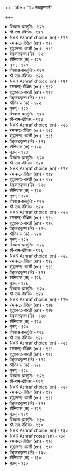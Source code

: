 +++
title = "२० कळ्ळुण्णामै"

+++


<details><summary>विश्वास-प्रस्तुतिः - ९२१</summary>

उट्कप् पडाअर् ऒळियिऴप्पर् ऎञ्ञाऩ्ऱुम्
कट्कादल् कॊण्डॊऴुगु वार्। ९२१
</details>

<details><summary>श्री-राम-देशिकः - ९२१</summary>

अधिकारः ९३. मद्यपाननिषेधः  
मद्यपानप्रियान् दृष्टा न बिभ्यति विरोधिनः ।  
तथा तैरार्जिता कीर्तीः अचिरात् क्षीयते भुवि ॥ ९२१॥
</details>

<details><summary>NVK Ashraf choice (en) - ९२१</summary>

०९२१
Those who always love wine
Will neither inspire fear in others nor retain their fame. *
(W.H. Drew and J. Lazarus)
</details>

<details><summary>रामचन्द्र-दीक्षितः (en) - ९२१</summary>

921 uṭkap paṭāar oḷiyiḻappar eññāṉṟum  
kaṭkātal koṇṭoḻuku vār.

921\. He who is addicted to wine can never strike fear in the heart of his foe; nor can he retain his ancient splendour.  
</details>

<details><summary>शुद्धानन्द-भारती (en) - ९२१</summary>

1\. உட்கப் படாஅர் ஒளியிழப்பர் எஞ்ஞான்றும்  
கட்காதல் கொண்டொழுகு வார்.  
Foes fear not who for toddy craze  
The addicts daily their glory lose.        921  
</details>

<details><summary>वेङ्कटकृष्ण (हि) - ९२१</summary>

921
जो मधु पर आसक्त हैं, खोते हैं सम्मान ।  
शत्रु कभी डरते नहीं, उनसे कुछ भय मान ॥
</details>

<details><summary>श्रीनिवास (क) - ९२१</summary>

921. कळ्ळन्नु प्रीतिसि अदक्कॆ दासरागिरुव अरसरु यावागलू, हगॆगळल्लि भीतियन्नुण्टु माडलाररु; प्रतियागि तम्म
कीर्तियन्नु कॆडिसिकॊळ्ळुवरु.

</details>

<details><summary>मूलम् - ९२१</summary>

उट्कप् पडाअर् ऒळियिऴप्पर् ऎञ्ञाऩ्ऱुम्
कट्कादल् कॊण्डॊऴुगु वार्। ९२१
</details>

<details><summary>विश्वास-प्रस्तुतिः - ९२२</summary>

उण्णऱ्क कळ्ळै उणिल्उण्ग साऩ्ऱोराऩ्
ऎण्णप् पडवेण्डा तार्। ९२२
</details>

<details><summary>श्री-राम-देशिकः - ९२२</summary>

मद्यं न पेयं विदुषा कश्चित् पातुं वृणोति चेत् ।  
महाद्भिर्माननीयोऽसौ न कदाचिद्भविष्यति ॥ ९२२॥
</details>

<details><summary>NVK Ashraf choice (en) - ९२२</summary>

०९२२
Drink no wine, or let them drink
Who do not care what wise men think.
(P.S. Sundaram)
</details>

<details><summary>रामचन्द्र-दीक्षितः (en) - ९२२</summary>

922 uṇṇaṟka kaḷḷai uṇiluṇka cāṉṟōrāl  
eṇṇap paṭavēṇṭā tār.

922\. Do not drink wine, for a drunkard can never command the homage of the great.  
</details>

<details><summary>शुद्धानन्द-भारती (en) - ९२२</summary>

2\. உண்ணற்க கள்ளை உணில்உண்க சான்றோரான்  
எண்ணப் படவேண்டா தார்.  
Drink not liquor; but let them drink  
Whom with esteem the wise won't think.        922  
</details>

<details><summary>वेङ्कटकृष्ण (हि) - ९२२</summary>

922
मद्य न पीना, यदि पिये, वही पिये सोत्साह ।  
साधु जनों के मान की, जिसे नहीं परवाह ॥
</details>

<details><summary>श्रीनिवास (क) - ९२२</summary>

922. कळ्ळन्नु कुडियबारदु; सज्जनर गौरवक्कॆ पात्ररागलु इच्छिसदवरु बेकादरॆ कुडियलि!

</details>

<details><summary>मूलम् - ९२२</summary>

उण्णऱ्क कळ्ळै उणिल्उण्ग साऩ्ऱोराऩ्
ऎण्णप् पडवेण्डा तार्। ९२२
</details>

<details><summary>विश्वास-प्रस्तुतिः - ९२३</summary>

ईऩ्ऱाळ् मुगत्तेयुम् इऩ्ऩादाल् ऎऩ्मऱ्ऱुच्
चाऩ्ऱोर् मुगत्तुक् कळि। ९२३
</details>

<details><summary>श्री-राम-देशिकः - ९२३</summary>

जनन्याः पुरतो मद्यपानं क्लेशप्रदं यदि ।  
पानं महात्मनामग्रे कियदुःखकरं भवेत् ॥ ९२३॥
</details>

<details><summary>NVK Ashraf choice (en) - ९२३</summary>

०९२३
When a drunkard's glee hurts his own mother,
Why speak of the wise?
(P.S. Sundaram)
</details>

<details><summary>रामचन्द्र-दीक्षितः (en) - ९२३</summary>

923 īṉṟāḷ mukattēyum iṉṉātāl eṉmaṟṟuc  
cāṉṟōr mukattuk kaḷi.

923\. Even an indulgent mother never puts up with a drunkard; will the virtuous ever tolerate him?  
</details>

<details><summary>शुद्धानन्द-भारती (en) - ९२३</summary>

3\. ஈன்றாள் முகத்தேயும் இன்னாதால் என்மற்றுச்  
சான்றோர் முகத்துக் களி.  
The drunkard's joy pains ev'n mother's face  
How vile must it look for the wise?        923  
</details>

<details><summary>वेङ्कटकृष्ण (हि) - ९२३</summary>

923
माँ के सम्मुख भी रही, मद-मत्तता खराब ।  
तो फिर सम्मुख साधु के, कितनी बुरी शराब ॥
</details>

<details><summary>श्रीनिवास (क) - ९२३</summary>

923. मग हेग नडॆदुकॊण्डरू तायिगॆ इष्टवे आगुवुदादरू कळ्ळु कुडिदु अमलिनल्लि स्वेच्छियागि वर्तिसुवुदु
अवळिगॆ सहिसदु; हागिरुवाग सज्जनर मुन्दॆ कुडिदु स्वेच्छियागि वर्तिसिदरॆ हेगॆ सहिसबल्लरु?

</details>

<details><summary>मूलम् - ९२३</summary>

ईऩ्ऱाळ् मुगत्तेयुम् इऩ्ऩादाल् ऎऩ्मऱ्ऱुच्
चाऩ्ऱोर् मुगत्तुक् कळि। ९२३
</details>

<details><summary>विश्वास-प्रस्तुतिः - ९२४</summary>

नाण्ऎऩ्ऩुम् नल्लाळ् पुऱङ्गॊडुक्कुम् कळ्ळॆऩ्ऩुम्
पेणाप् पॆरुङ्गुऱ्ऱत् तार्क्कु। ९२४
</details>

<details><summary>श्री-राम-देशिकः - ९२४</summary>

अतिहेयसुरपानरूपदोषजुषां पुरः ।  
लज्जाख्यरमणी स्थातुमशक्ता दूरतो व्रजेत् ॥ ९२४॥
</details>

<details><summary>NVK Ashraf choice (en) - ९२४</summary>

०९२४
The good lady Shame turns her back to men
Addicted to the grave vice drunkenness. *
(P.S. Sundaram), (S.M. Diaz)
</details>

<details><summary>रामचन्द्र-दीक्षितः (en) - ९२४</summary>

924 nāṇeṉṉum nallāḷ puṟamkoṭukkum kaḷḷeṉṉum  
pēṇāp peruṅkuṟṟat tārkku.

924\. The good lady of modesty averts her face from him guilty of hateful drink.  
</details>

<details><summary>शुद्धानन्द-भारती (en) - ९२४</summary>

4\. நாண்என்னும் நல்லாள் புறம்கொடுக்கும் கள்ளென்னும்  
பேணாப் பெருங்குற்றத் தார்க்கு.  
Good shame turns back from him ashamed  
Who is guilty of wine condemned.        924  
</details>

<details><summary>वेङ्कटकृष्ण (हि) - ९२४</summary>

924
जग-निंदित अति दोषयुत, जो हैं शराबखोर ।  
उनसे लज्जा-सुन्दरी, मूँह लेती है मोड़ ॥
</details>

<details><summary>श्रीनिवास (क) - ९२४</summary>

924. कळ्ळु कुडियुव, त्याज्यावाद दॊड्ड अपराध माडीदवरिगॆ नाचिकॆयॆम्ब सज्जन वधु बॆन्नु तोरिसि हॊरटु
होगुवळु.

</details>

<details><summary>मूलम् - ९२४</summary>

नाण्ऎऩ्ऩुम् नल्लाळ् पुऱङ्गॊडुक्कुम् कळ्ळॆऩ्ऩुम्
पेणाप् पॆरुङ्गुऱ्ऱत् तार्क्कु। ९२४
</details>

<details><summary>विश्वास-प्रस्तुतिः - ९२५</summary>

कैयऱि यामै उडैत्ते पॊरुळ्गॊडुत्तु
मॆय्यऱि यामै कॊळल्। ९२५
</details>

<details><summary>श्री-राम-देशिकः - ९२५</summary>

धनं दत्वा सुरां पीत्वा चोन्मादावस्थया स्थितिः ।  
इतिकर्तव्यतामूढरूपाज्ञाननिरूपिका ॥ ९२५॥
</details>

<details><summary>NVK Ashraf choice (en) - ९२५</summary>

०९२५
It is sheer ignorance to spend one’s substance
And obtain in return only insensibility. *
(V.V.S. Aiyar)
</details>

<details><summary>रामचन्द्र-दीक्षितः (en) - ९२५</summary>

925 kaiyaṟi yāmai uṭaittē poruḷkoṭuttu  
meyyaṟi yāmai koḷal.

925\. To acquire forgetfulness at a price is indeed the fruit of past sin.  
</details>

<details><summary>शुद्धानन्द-भारती (en) - ९२५</summary>

5\. கையறியாமை யுடைத்தே பொருள் கொடுத்து  
மெய்யறி யாமை கொளல்.  
To pay and drink and lose the sense  
Is nothing but rank ignorance.        925  
</details>

<details><summary>वेङ्कटकृष्ण (हि) - ९२५</summary>

925
विस्मृति अपनी देह की, क्रय करना दे दाम ।  
यों जाने बिन कर्म-फल, कर देना है काम ॥
</details>

<details><summary>श्रीनिवास (क) - ९२५</summary>

925. हण तॆत्तु मैयरियद स्थितियन्नु तन्दुकॊळ्ळुवुदु, तानु माडुव कॆलसद अरिवुगेडितनवन्नु
सम्पादिसिदन्तॆये.

</details>

<details><summary>मूलम् - ९२५</summary>

कैयऱि यामै उडैत्ते पॊरुळ्गॊडुत्तु
मॆय्यऱि यामै कॊळल्। ९२५
</details>

<details><summary>विश्वास-प्रस्तुतिः - ९२६</summary>

तुञ्जिऩार् सॆत्तारिऩ् वेऱल्लर् ऎञ्ञाऩ्ऱुम्
नञ्जुण्बार् कळ्ळुण् पवर्। ९२६
</details>

<details><summary>श्री-राम-देशिकः - ९२६</summary>

ज्ञानाभावान्न भेदोऽस्ति निद्राणस्य मृतस्य च ।  
विषपायी सुरापायी द्वामिवौ च तथा समौ ॥ ९२६॥
</details>

<details><summary>NVK Ashraf choice (en) - ९२६</summary>

०९२६
Slumbers are no different from the dead.
Nor alcoholics from consumers of poison.
(N.V.K. Ashraf)
</details>

<details><summary>रामचन्द्र-दीक्षितः (en) - ९२६</summary>

926 tuñciṉār cettāriṉ vēṟallar eññāṉṟum  
nañcuṇpār kaḷḷuṇ pavar.

926\. To be asleep is to be dead. To drink wine is to drink poison.  
</details>

<details><summary>शुद्धानन्द-भारती (en) - ९२६</summary>

6\. துஞ்சினார் செத்தாரின் வேறல்லர் எஞ்ஞான்றும்  
நஞ்சுண்பார் கள்ளுண் பவர்.  
They take poison who take toddy  
And doze ev'n like a dead body.        926  
</details>

<details><summary>वेङ्कटकृष्ण (हि) - ९२६</summary>

926
सोते जन तो मृतक से, होते हैं नहिं भिन्न ।  
विष पीते जन से सदा, मद्यप रहे अभिन्न ॥
</details>

<details><summary>श्रीनिवास (क) - ९२६</summary>

926. कळ्ळिन अमलिनल्लि मैमरॆतु मलगिदवरु सत्तवरिगिन्त बेरॆ अल्ल; कळ्ळु कुडिदवरु नञ्जुण्णुववरॆ आगुत्तारॆ.

</details>

<details><summary>मूलम् - ९२६</summary>

तुञ्जिऩार् सॆत्तारिऩ् वेऱल्लर् ऎञ्ञाऩ्ऱुम्
नञ्जुण्बार् कळ्ळुण् पवर्। ९२६
</details>

<details><summary>विश्वास-प्रस्तुतिः - ९२७</summary>

उळ्ळॊऱ्ऱि उळ्ळूर् नगप्पडुवर् ऎञ्ञाऩ्ऱुम्
कळ्ळॊऱ्ऱिक् कण्साय् पवर्३ ९२७
</details>

<details><summary>श्री-राम-देशिकः - ९२७</summary>

सुरां रहसि संसेव्य नष्टप्रज्ञान् मदान्वितान् ।  
ग्रामीणा हेतुभिस्तत्त्वमूह्य नूनं हसन्ति हि ॥ ९२७॥
</details>

<details><summary>NVK Ashraf choice (en) - ९२७</summary>

०९२७
Those who often get drunk in private
Will soon become a laughing stock in public.
(K. Krishnaswamy & Vijaya Ramkumar)
</details>

<details><summary>रामचन्द्र-दीक्षितः (en) - ९२७</summary>

927 uḷḷoṟṟi uḷḷūr nakappaṭuvar eññāṉṟum  
kaḷoṟṟik kaṇcāy pavar.

927\. A drunkard who has lost his senses becomes an object of ridicule to his sober neighbours.  
</details>

<details><summary>शुद्धानन्द-भारती (en) - ९२७</summary>

7\. உள்ளொற்றி உள்ளூர் நகப்படுவர் எஞ்ஞான்றும்  
கள்ளொற்றிக் கண்சாய் பவர்.  
The secret drunkards' senses off  
Make the prying public laugh.        927  
</details>

<details><summary>वेङ्कटकृष्ण (हि) - ९२७</summary>

927
जो लुक-छिप मधु पान कर, खोते होश-हवास ।  
भेद जान पुर-जन सदा, करते हैं परिहास ॥
</details>

<details><summary>श्रीनिवास (क) - ९२७</summary>

927. कळ्ळिगॆ सोतु बलियादवरु, (तम्म अमलिनिन्द) यावागलू, तम्म मनस्सन्नु प्रकटपडिसि ऊर नगॆगॆ
पात्ररागुवरु.

</details>

<details><summary>मूलम् - ९२७</summary>

उळ्ळॊऱ्ऱि उळ्ळूर् नगप्पडुवर् ऎञ्ञाऩ्ऱुम्
कळ्ळॊऱ्ऱिक् कण्साय् पवर्३ ९२७
</details>

<details><summary>विश्वास-प्रस्तुतिः - ९२८</summary>

कळित्तऱियेऩ् ऎऩ्पदु कैविडुग नॆञ्जत्तु
ऒळित्तदूउम् आङ्गे मिगुम्। ९२८
</details>

<details><summary>श्री-राम-देशिकः - ९२८</summary>

सुरां पीत्वापि ''नो पीतं मये ति कथनं त्यज ।  
पानमात्रेण चित्तस्थसत्यं किल विनिस्सरेत् ॥ ९२८॥
</details>

<details><summary>NVK Ashraf choice (en) - ९२८</summary>

०९२८
Drop saying, "I never drank":
Hidden secrets will be out when drunk. *
(P.S. Sundaram)
</details>

<details><summary>रामचन्द्र-दीक्षितः (en) - ९२८</summary>

928 kaḷittaṟiyēṉ eṉpatu kaiviṭuka neñcattu  
oḷittatūum āṅkē mikum.

928\. Let not a drunkard boast that he has not tasted wine; for that which is hidden shows itself with greater force when drunk.  
</details>

<details><summary>शुद्धानन्द-भारती (en) - ९२८</summary>

8\. களித்தறியேன் என்பது கைவிடுக நெஞ்சத்து  
ஒளித்ததூஉம் ஆங்கே மிகும்.  
Don't say "I'm not a drunkard hard"  
The hidden fraud is known abroad.        928  
</details>

<details><summary>वेङ्कटकृष्ण (हि) - ९२८</summary>

928
‘मधु पीना जाना नहीं’, तज देना यह घोष ।  
पीने पर झट हो प्रकट, मन में गोपित दोष ॥
</details>

<details><summary>श्रीनिवास (क) - ९२८</summary>

928. "नानु कळ्ळु कुडिदरियॆनु" ऎन्दु कळ्ळु कुडियुववनु हेळुवुदन्नु कैबिडबेकु; अवनु कळ्ळु कुडिदागले अवन
मनस्सिनॊळगिन दौर्बल्यवॆल्ल हॊरगॆ बरुवुदु.

</details>

<details><summary>मूलम् - ९२८</summary>

कळित्तऱियेऩ् ऎऩ्पदु कैविडुग नॆञ्जत्तु
ऒळित्तदूउम् आङ्गे मिगुम्। ९२८
</details>

<details><summary>विश्वास-प्रस्तुतिः - ९२९</summary>

कळित्ताऩैक् कारणम् काट्टुदल् कीऴ्नीर्क्
कुळित्ताऩैत् तीत्तुरीइ अऱ्ऱु। ९२९
</details>

<details><summary>श्री-राम-देशिकः - ९२९</summary>

सुरया स्मृतिहीनस्य ज्ञानदानं सहेतुकम् ।  
दीपसाह्यान्नीरमग्रवस्त्वन्वेषणवाद् वृथा ॥ ९२९॥
</details>

<details><summary>NVK Ashraf choice (en) - ९२९</summary>

०९२९
To reason with one drowned in drink is like
Searching with a candle for a man drowned in water. *
(P.S. Sundaram)
</details>

<details><summary>रामचन्द्र-दीक्षितः (en) - ९२९</summary>

929 kaḷittāṉaik kāraṇam kāṭṭutal kīḻnīrk  
kuḷittāṉait tītturīi aṟṟu.

929\. To reason a drunkard into his senses is like searching with a candle for one lost in deep waters.  
</details>

<details><summary>शुद्धानन्द-भारती (en) - ९२९</summary>

9\. களித்தானைக் காரணம் காட்டுதல் கீழ்நீர்க்  
குளித்தானைத் தீத்துரீஇ யற்று.  
Can torch search one in water sunk?  
Can reason reach the raving drunk?        929  
</details>

<details><summary>वेङ्कटकृष्ण (हि) - ९२९</summary>

929
मद्यप का उपदेश से, होना होश-हवास ।  
दीपक ले जल-मग्न की, करना यथा तलाश ॥
</details>

<details><summary>श्रीनिवास (क) - ९२९</summary>

929. कुडिद अमलिनल्लिरुववनिगॆ कारण हेळि तिळियपडिसुवुदु, नीरिनडियल्लि मुळुगिदवनन्नु, कॊळ्ळि दीपवन्नु
हिडिदुकॊण्डु अरसिदन्तॆ.

</details>

<details><summary>मूलम् - ९२९</summary>

कळित्ताऩैक् कारणम् काट्टुदल् कीऴ्नीर्क्
कुळित्ताऩैत् तीत्तुरीइ अऱ्ऱु। ९२९
</details>

<details><summary>विश्वास-प्रस्तुतिः - ९३०</summary>

कळ्ळुण्णाप् पोऴ्दिऱ् कळित्ताऩैक् काणुङ्गाल्
उळ्ळाऩ्कॊल् उण्डदऩ् सोर्वु। ९३०
</details>

<details><summary>श्री-राम-देशिकः - ९३०</summary>

अपीतमदिरः कश्चिद् दृष्ट्वा पानमदान्वितम् ।  
''इयं दशा ममापि स्यात् पानेन'' ति किं स्मरेत् ॥ ९३०॥
</details>

<details><summary>NVK Ashraf choice (en) - ९३०</summary>

०९३०
When a drunkard sober sees another drunk,
Why does he not note his own damage?
(P.S. Sundaram)
</details>

<details><summary>NVK Ashraf notes (en) - ९३०</summary>

९३०. Compare with ९९ and ३१८ for the typical style of Valluvar: “How can anyone speak harsh words, having seen what kind words do?” - (N.V.K. Ashraf) and “Why does one hurt others knowing what it is to be hurt?” - (P.S. Sundaram)
</details>

<details><summary>रामचन्द्र-दीक्षितः (en) - ९३०</summary>

930 kaḷḷuṇṇāp pōḻtil kaḷittāṉaik kāṇuṅkāl  
uḷḷāṉkol uṇṭataṉ cōrvu.

930\. If a drunkard in sober moments sees, another under the influence of wine, will he fail to realise his own state when drunk?  
</details>

<details><summary>शुद्धानन्द-भारती (en) - ९३०</summary>

10\. கள்ளுண்ணாப் போழ்தில் களித்தானைக் காணுங்கால்  
உள்ளான்கொல் உண்டதன் சோர்வு.  
The sober seeing the drunkard's plight  
On selves can't they feel same effect?        930  
</details>

<details><summary>वेङ्कटकृष्ण (हि) - ९३०</summary>

930
बिना पिये रहते समय, मद-मस्त को निहार ।  
सुस्ती का, पीते स्वयं, करता क्यों न विचार ॥
</details>

<details><summary>श्रीनिवास (क) - ९३०</summary>

930. ऒब्बनु तानु कळ्ळु कुडियदिरुवाग, कळ्ळिन अमलिनल्लि इरुववनन्नु कण्डाद कळ्ळु कुडियुवुदरिन्द आगुव कॆडुकन्नु
योचिसलारनॆ?
</details>

<details><summary>मूलम् - ९३०</summary>

कळ्ळुण्णाप् पोऴ्दिऱ् कळित्ताऩैक् काणुङ्गाल्
उळ्ळाऩ्कॊल् उण्डदऩ् सोर्वु। ९३०
</details>

